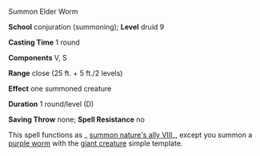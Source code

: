 Summon Elder Worm

**School** conjuration (summoning); **Level** druid 9

**Casting Time** 1 round

**Components** V, S

**Range** close (25 ft. + 5 ft./2 levels)

**Effect** one summoned creature

**Duration** 1 round/level (D)

**Saving Throw** none; **Spell Resistance** no

This spell functions as _ [summon nature's ally VIII](spells/summonNatureSAlly#_summon-nature-s-ally-viii)_, except you summon a [purple worm](monsters/purpleWorm#_purple-worm) with the [giant creature](monsters/monsterAdvancement#_giant-creature) simple template.

